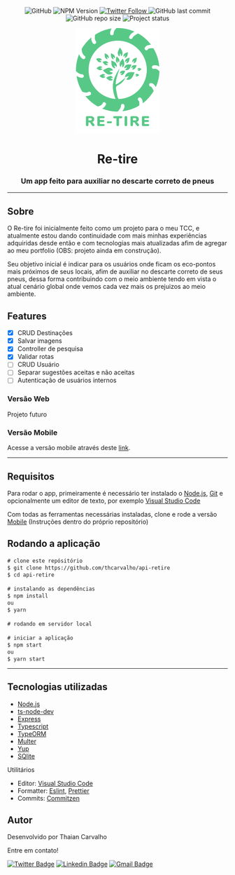 <p align="center">
  <img alt="GitHub" src="https://img.shields.io/github/license/thcarvalho/api-retire">
  <img alt="NPM Version" src="https://img.shields.io/badge/npm-6.14.8-red">
  <a href="https://twitter.com/thaian_carvalho">
    <img alt="Twitter Follow" src="https://img.shields.io/twitter/follow/thaian_carvalho?style=social">
  <a>    
  <img alt="GitHub last commit" src="https://img.shields.io/github/last-commit/thcarvalho/api-retire">
  <img alt="GitHub repo size" src="https://img.shields.io/github/repo-size/thcarvalho/api-retire">
  <img alt="Project status" src="https://img.shields.io/badge/status-development-blue">
</p>

<p align="center">
  <img alt="Logo" src="./github/assets/logo.png">
  <h1 align="center">Re-tire</h1>
  <h3 align="center">Um app feito para auxiliar no descarte correto de pneus</h3>
</p>

---

## Sobre

O Re-tire foi inicialmente feito como um projeto para o meu TCC, e atualmente estou dando continuidade com mais minhas experiências adquiridas desde então e com tecnologias mais atualizadas afim de agregar ao meu portfolio (OBS: projeto ainda em construção).

Seu objetivo inicial é indicar para os usuários onde ficam os eco-pontos mais próximos de seus locais, afim de auxiliar no descarte correto de seus pneus, dessa forma contribuindo com o meio ambiente tendo em vista o atual cenário global onde vemos cada vez mais os prejuizos ao meio ambiente.


## Features

- [x] CRUD Destinações
- [x] Salvar imagens
- [x] Controller de pesquisa
- [x] Validar rotas
- [ ] CRUD Usuário
- [ ] Separar sugestões aceitas e não aceitas
- [ ] Autenticação de usuários internos

### Versão Web

Projeto futuro

### Versão Mobile

Acesse a versão mobile através deste [link](https://github.com/thcarvalho/Re-tire).

---

## Requisitos

Para rodar o app, primeiramente é necessário ter instalado o [Node.js](https://nodejs.org/en/), [Git](https://git-scm.com/) e opcionalmente um editor de texto, por exemplo [Visual Studio Code](https://code.visualstudio.com/)

Com todas as ferramentas necessárias instaladas, clone e rode a versão [Mobile](https://github.com/thcarvalho/Re-tire) (Instruções dentro do próprio repositório)


## Rodando a aplicação

```
# clone este repósitório
$ git clone https://github.com/thcarvalho/api-retire
$ cd api-retire

# instalando as dependências
$ npm install
ou
$ yarn

# rodando em servidor local

# iniciar a aplicação
$ npm start
ou
$ yarn start
```

---

## Tecnologias utilizadas

- [Node.js](https://nodejs.org/en/)
- [ts-node-dev](https://www.npmjs.com/package/ts-node-dev)
- [Express](https://expressjs.com/pt-br/)
- [Typescript](https://www.typescriptlang.org/)
- [TypeORM](https://typeorm.io/#/)
- [Multer](https://www.npmjs.com/package/multer)
- [Yup](https://github.com/jquense/yup)
- [SQlite](https://www.sqlite.org/index.html)

Utilitários

- Editor: [Visual Studio Code](https://code.visualstudio.com/)
- Formatter: [Eslint](https://eslint.org/), [Prettier](https://prettier.io/)
- Commits: [Commitzen](https://github.com/commitizen/cz-cli)

## Autor

Desenvolvido por Thaian Carvalho

Entre em contato!

[![Twitter Badge](https://img.shields.io/badge/-@thaian_carvalho-1ca0f1?style=flat-square&labelColor=1ca0f1&logo=twitter&logoColor=white&link=https://twitter.com/thaian_carvalho)](https://twitter.com/thaian_carvalho) 
[![Linkedin Badge](https://img.shields.io/badge/-Thaian-blue?style=flat-square&logo=Linkedin&logoColor=white&link=https://www.linkedin.com/in/thaian-carvalho-033753178/)](https://www.linkedin.com/in/thaian-carvalho-033753178/) 
[![Gmail Badge](https://img.shields.io/badge/-th29.br@gmail.com-c14438?style=flat-square&logo=Gmail&logoColor=white&link=mailto:th29.br@gmail.com)](mailto:th29.br@gmail.com)
